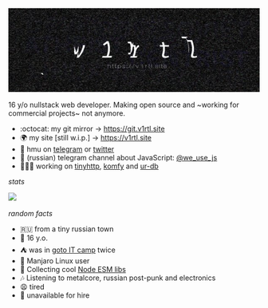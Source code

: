 <img src="https://raw.githubusercontent.com/talentlessguy/talentlessguy/master/600x200.jpg" />

16 y/o nullstack web developer. Making open source and ~working for commercial projects~ not anymore.

- :octocat: my git mirror -> https://git.v1rtl.site
- 🌍 my site [still w.i.p.] -> https://v1rtl.site
- 💬 hmu on [telegram](https://t.me/talentless_guy) or [twitter](https://twitter.com/v1rtl)
- 📢 (russian) telegram channel about JavaScript: [@we_use_js](https://t.me/we_use_js)
- 👨🏻‍💻 working on [tinyhttp](https://tinyhttp.v1rtl.site), [komfy](https://komfy.now.sh) and [ur-db](https://ur-db.com)

_stats_

![](https://github-readme-stats-6r6chiwoo.vercel.app/api/?username=talentlessguy&show_owner=false&show_icons=true&title_color=ddd&text_color=bbb&bg_color=292d3e&hide_border=true&hide_rank=true&count_private=true&include_all_commits=true)

_random facts_

- 🇷🇺 from a tiny russian town
- 👦 16 y.o.
- ⛺ was in [goto IT camp](https://goto.msk.ru) twice
- 🐧 Manjaro Linux user
- 📝 Collecting cool [Node ESM libs](https://github.com/talentlessguy/awesome-node-esm)
- 🎶 Listening to metalcore, russian post-punk and electronics
- 😩 tired
- 🙅 unavailable for hire
